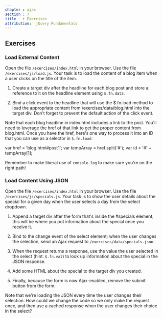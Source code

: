 ```yaml
---
chapter : ajax
section : 7
title   : Exercises
attribution:  jQuery Fundamentals
---
```

## Exercises

### Load External Content

Open the file `/exercises/index.html` in your browser. Use the file `/exercises/js/load.js`. 
Your task is to load the content of a blog item when a user clicks on the title of the item.

1.	Create a target div after the headline for each blog post and store a reference to it on the headline element using `$.fn.data`.

2.	Bind a click event to the headline that will use the $.fn.load method to load the appropriate content from /exercises/data/blog.html into the target div. Don't forget to prevent the default action of the click event.

Note that each blog headline in index.html includes a link to the post. 
You'll need to leverage the href of that link to get the proper content from blog.html. 
Once you have the href, here's one way to process it into an ID that you can use as a selector in `$.fn.load`:

<div class="example" markdown="1">
    var href = 'blog.html#post1';
    var tempArray = href.split('#');
    var id = '#' + tempArray[1];
</div>

Remember to make liberal use of `console.log` to make sure you're on the right path!

### Load Content Using JSON

Open the file `/exercises/index.html` in your browser. Use the file `/exercises/js/specials.js`. 
Your task is to show the user details about the special for a given day when the user selects a day from the select dropdown.

1.	Append a target div after the form that's inside the #specials element; this will be where you put information about the special once you receive it.

2.	Bind to the change event of the select element; when the user changes the selection, send an Ajax request to `/exercises/data/specials.json`.

3.	When the request returns a response, use the value the user selected in the select (hint: `$.fn.val`) to look up information about the special in the JSON response.

4.	Add some HTML about the special to the target div you created.

5.	Finally, because the form is now Ajax-enabled, remove the submit button from the form.

Note that we're loading the JSON every time the user changes their selection. How could we change the code so we only make the request once, and then use a cached response when the user changes their choice in the select?